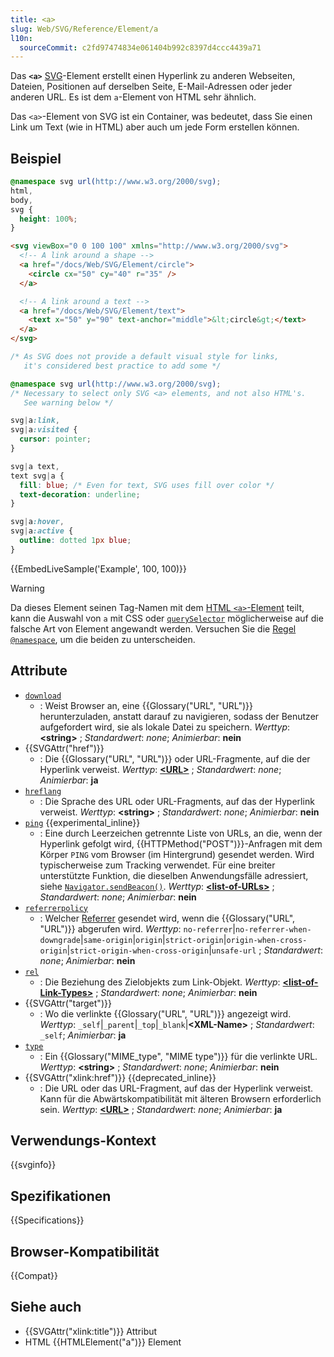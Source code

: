 ```yaml
---
title: <a>
slug: Web/SVG/Reference/Element/a
l10n:
  sourceCommit: c2fd97474834e061404b992c8397d4ccc4439a71
---
```


Das **`<a>`** [SVG](/de/docs/Web/SVG)-Element erstellt einen Hyperlink zu anderen Webseiten, Dateien, Positionen auf derselben Seite, E-Mail-Adressen oder jeder anderen URL. Es ist dem `a`-Element von HTML sehr ähnlich.

Das `<a>`-Element von SVG ist ein Container, was bedeutet, dass Sie einen Link um Text (wie in HTML) aber auch um jede Form erstellen können.

## Beispiel

```css hidden
@namespace svg url(http://www.w3.org/2000/svg);
html,
body,
svg {
  height: 100%;
}
```

```html
<svg viewBox="0 0 100 100" xmlns="http://www.w3.org/2000/svg">
  <!-- A link around a shape -->
  <a href="/docs/Web/SVG/Element/circle">
    <circle cx="50" cy="40" r="35" />
  </a>

  <!-- A link around a text -->
  <a href="/docs/Web/SVG/Element/text">
    <text x="50" y="90" text-anchor="middle">&lt;circle&gt;</text>
  </a>
</svg>
```

```css
/* As SVG does not provide a default visual style for links,
   it's considered best practice to add some */

@namespace svg url(http://www.w3.org/2000/svg);
/* Necessary to select only SVG <a> elements, and not also HTML's.
   See warning below */

svg|a:link,
svg|a:visited {
  cursor: pointer;
}

svg|a text,
text svg|a {
  fill: blue; /* Even for text, SVG uses fill over color */
  text-decoration: underline;
}

svg|a:hover,
svg|a:active {
  outline: dotted 1px blue;
}
```

{{EmbedLiveSample('Example', 100, 100)}}

> [!WARNING]
> Da dieses Element seinen Tag-Namen mit dem [HTML `<a>`-Element](/de/docs/Web/HTML/Element/a) teilt, kann die Auswahl von `a` mit CSS oder [`querySelector`](/de/docs/Web/API/Document/querySelector) möglicherweise auf die falsche Art von Element angewandt werden. Versuchen Sie die [Regel `@namespace`](/de/docs/Web/CSS/@namespace), um die beiden zu unterscheiden.

## Attribute

- [`download`](/de/docs/Web/HTML/Element/a#download)
  - : Weist Browser an, eine {{Glossary("URL", "URL")}} herunterzuladen, anstatt darauf zu navigieren, sodass der Benutzer aufgefordert wird, sie als lokale Datei zu speichern.
    _Werttyp_: **\<string>** ; _Standardwert_: _none_; _Animierbar_: **nein**
- {{SVGAttr("href")}}
  - : Die {{Glossary("URL", "URL")}} oder URL-Fragmente, auf die der Hyperlink verweist.
    _Werttyp_: **[\<URL>](/de/docs/Web/SVG/Guides/Content_type#url)** ; _Standardwert_: _none_; _Animierbar_: **ja**
- [`hreflang`](/de/docs/Web/HTML/Element/a#hreflang)
  - : Die Sprache des URL oder URL-Fragments, auf das der Hyperlink verweist.
    _Werttyp_: **\<string>** ; _Standardwert_: _none_; _Animierbar_: **nein**
- [`ping`](/de/docs/Web/HTML/Element/a#ping) {{experimental_inline}}
  - : Eine durch Leerzeichen getrennte Liste von URLs, an die, wenn der Hyperlink gefolgt wird, {{HTTPMethod("POST")}}-Anfragen mit dem Körper `PING` vom Browser (im Hintergrund) gesendet werden. Wird typischerweise zum Tracking verwendet. Für eine breiter unterstützte Funktion, die dieselben Anwendungsfälle adressiert, siehe [`Navigator.sendBeacon()`](/de/docs/Web/API/Navigator/sendBeacon).
    _Werttyp_: **[\<list-of-URLs>](/de/docs/Web/SVG/Guides/Content_type#list-of-ts)** ; _Standardwert_: _none_; _Animierbar_: **nein**
- [`referrerpolicy`](/de/docs/Web/HTML/Element/a#referrerpolicy)
  - : Welcher [Referrer](/de/docs/Web/HTTP/Reference/Headers/Referer) gesendet wird, wenn die {{Glossary("URL", "URL")}} abgerufen wird.
    _Werttyp_: `no-referrer`|`no-referrer-when-downgrade`|`same-origin`|`origin`|`strict-origin`|`origin-when-cross-origin`|`strict-origin-when-cross-origin`|`unsafe-url` ; _Standardwert_: _none_; _Animierbar_: **nein**
- [`rel`](/de/docs/Web/HTML/Element/a#rel)
  - : Die Beziehung des Zielobjekts zum Link-Objekt.
    _Werttyp_: **[\<list-of-Link-Types>](/de/docs/Web/HTML/Attributes/rel)** ; _Standardwert_: _none_; _Animierbar_: **nein**
- {{SVGAttr("target")}}
  - : Wo die verlinkte {{Glossary("URL", "URL")}} angezeigt wird.
    _Werttyp_: `_self`|`_parent`|`_top`|`_blank`|**\<XML-Name>** ; _Standardwert_: `_self`; _Animierbar_: **ja**
- [`type`](/de/docs/Web/HTML/Element/a#type)
  - : Ein {{Glossary("MIME_type", "MIME type")}} für die verlinkte URL.
    _Werttyp_: **\<string>** ; _Standardwert_: _none_; _Animierbar_: **nein**
- {{SVGAttr("xlink:href")}} {{deprecated_inline}}
  - : Die URL oder das URL-Fragment, auf das der Hyperlink verweist. Kann für die Abwärtskompatibilität mit älteren Browsern erforderlich sein.
    _Werttyp_: **[\<URL>](/de/docs/Web/SVG/Guides/Content_type#url)** ; _Standardwert_: _none_; _Animierbar_: **ja**

## Verwendungs-Kontext

{{svginfo}}

## Spezifikationen

{{Specifications}}

## Browser-Kompatibilität

{{Compat}}

## Siehe auch

- {{SVGAttr("xlink:title")}} Attribut
- HTML {{HTMLElement("a")}} Element
